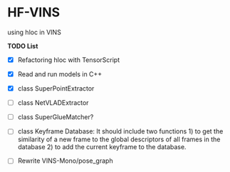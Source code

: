 # HF-VINS
using hloc in VINS

**TODO List**

- [x] Refactoring hloc with TensorScript
- [x] Read and run models in C++
- [x] class SuperPointExtractor
- [ ] class NetVLADExtractor
- [ ] class SuperGlueMatcher?
- [ ] class Keyframe Database: It should include two functions 1) to get the similarity of a new frame to the global descriptors of all frames in the database 2) to add the current keyframe to the database.
- [ ] Rewrite VINS-Mono/pose_graph

